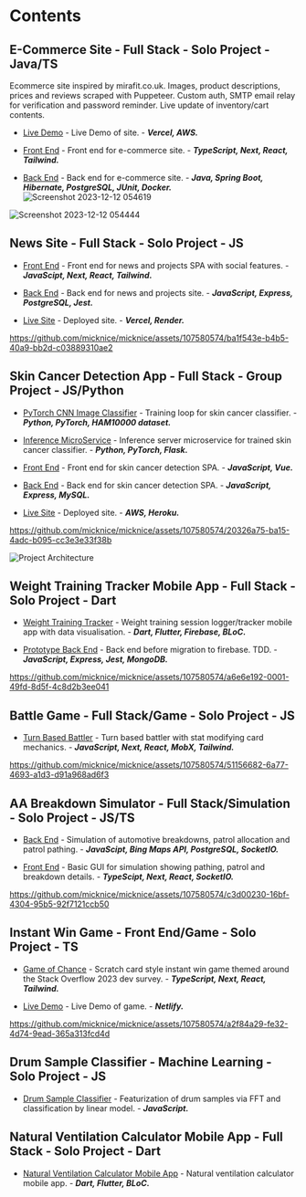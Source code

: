# Contents

## E-Commerce Site - Full Stack - Solo Project - Java/TS

  Ecommerce site inspired by mirafit.co.uk. Images, product descriptions, prices and reviews scraped with Puppeteer. Custom auth, SMTP email relay for verification and password reminder. Live update of inventory/cart contents.

- [Live Demo]((https://e-commerce-fe-micknice.vercel.app/)) - Live Demo of site. - ___Vercel, AWS.___
  
- [Front End](https://github.com/micknice/e-commerce-fe) - Front end for e-commerce site. - ___TypeScript, Next, React, Tailwind.___

- [Back End](https://github.com/micknice/e-commerce-be) - Back end for e-commerce site. - ___Java, Spring Boot, Hibernate, PostgreSQL, JUnit, Docker.___
![Screenshot 2023-12-12 054619](https://github.com/micknice/micknice/assets/107580574/c4909a50-1a99-4524-ad38-8f58ed4bd86d)

![Screenshot 2023-12-12 054444](https://github.com/micknice/micknice/assets/107580574/9d63f7cd-ace8-4cda-aa05-f640128f2575)

## News Site - Full Stack - Solo Project - JS 

- [Front End](https://github.com/micknice/the-tardigrade) - Front end for news and projects SPA with social features. - ___JavaScipt, Next, React, Tailwind.___
  
- [Back End](https://github.com/micknice/nc-news-back-end)  - Back end for news and projects site. - ___JavaScript, Express, PostgreSQL, Jest.___
  
- [Live Site](https://github.com/micknice/nc-news-back-end) - Deployed site. - ___Vercel, Render.___

https://github.com/micknice/micknice/assets/107580574/ba1f543e-b4b5-40a9-bb2d-c03889310ae2

## Skin Cancer Detection App - Full Stack - Group Project - JS/Python 

- [PyTorch CNN Image Classifier](#pytorch-cnn-image-classifier) - Training loop for skin cancer classifier. - ___Python, PyTorch, HAM10000 dataset.___

- [Inference MicroService](https://github.com/micknice/skin-classification-server) - Inference server microservice for trained skin cancer classifier. - ___Python, PyTorch, Flask.___
  
- [Front End](https://github.com/micknice/skin-scan-v2) - Front end for skin cancer detection SPA. - ___JavaScript, Vue.___
  
- [Back End](https://github.com/micknice/project-backend-v2) - Back end for skin cancer detection SPA. - ___JavaScript, Express, MySQL.___
  
- [Live Site](https://main.d2lr9qljwqxiia.amplifyapp.com/) - Deployed site. - ___AWS, Heroku.___

https://github.com/micknice/micknice/assets/107580574/20326a75-ba15-4adc-b095-cc3e3e33f38b

![Project Architecture](https://github.com/micknice/micknice/assets/107580574/f7f2a2bb-e03b-4bc7-8801-16df4153f840)

## Weight Training Tracker Mobile App - Full Stack - Solo Project - Dart 

- [Weight Training Tracker](https://github.com/micknice/any_percent_flutter_app) - Weight training session logger/tracker mobile app with data visualisation. - ___Dart, Flutter, Firebase, BLoC.___
  
- [Prototype Back End](https://github.com/micknice/any_percent_backend) - Back end before migration to firebase. TDD. - ___JavaScript, Express, Jest, MongoDB.___

https://github.com/micknice/micknice/assets/107580574/a6e6e192-0001-49fd-8d5f-4c8d2b3ee041

## Battle Game - Full Stack/Game - Solo Project - JS

- [Turn Based Battler](https://github.com/micknice/memeosphere) - Turn based battler with stat modifying card mechanics. - ___JavaScript, Next, React, MobX, Tailwind.___

https://github.com/micknice/micknice/assets/107580574/51156682-6a77-4693-a1d3-d91a968ad6f3

## AA Breakdown Simulator - Full Stack/Simulation - Solo Project - JS/TS
  
- [Back End](https://github.com/micknice/AA_breakdown_simulator) - Simulation of automotive breakdowns, patrol allocation and patrol pathing. - ___JavaScipt, Bing Maps API, PostgreSQL, SocketIO.___
  
- [Front End](https://github.com/micknice/AA_breakdown_simulator) - Basic GUI for simulation showing pathing, patrol and breakdown details. - ___TypeScipt, Next, React, SocketIO.___

https://github.com/micknice/micknice/assets/107580574/c3d00230-16bf-4304-95b5-92f7121ccb50

## Instant Win Game - Front End/Game - Solo Project - TS 
  
- [Game of Chance](https://github.com/micknice/scratch-overflow) - Scratch card style instant win game themed around the Stack Overflow 2023 dev survey. - ___TypeScript, Next, React, Tailwind.___
 
- [Live Demo](https://singular-manatee-cfe23a.netlify.app/) - Live Demo of game. - ___Netlify.___

https://github.com/micknice/micknice/assets/107580574/a2f84a29-fe32-4d74-9ead-365a313fcd4d


## Drum Sample Classifier - Machine Learning - Solo Project - JS 

- [Drum Sample Classifier](https://github.com/micknice/drum-sample-classifier) - Featurization of drum samples via FFT and classification by linear model. - ___JavaScript.___



## Natural Ventilation Calculator Mobile App - Full Stack - Solo Project - Dart
  
- [Natural Ventilation Calculator Mobile App](https://github.com/micknice/natural-ventilation-calculator-app) - Natural ventilation calculator mobile app.  - ___Dart, Flutter, BLoC.___









  
  


  


















